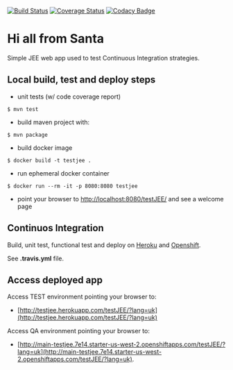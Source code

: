 [![Build Status](https://travis-ci.org/fsantagostinobietti/testJEE.svg?branch=master)](https://travis-ci.org/fsantagostinobietti/testJEE)  [![Coverage Status](https://coveralls.io/repos/github/fsantagostinobietti/testJEE/badge.svg?branch=master)](https://coveralls.io/github/fsantagostinobietti/testJEE?branch=master)  [![Codacy Badge](https://api.codacy.com/project/badge/Grade/418e2be13226431ba982b681e19a9223)](https://www.codacy.com/app/fabio-santagostinobietti/testJEE?utm_source=github.com&amp;utm_medium=referral&amp;utm_content=fsantagostinobietti/testJEE&amp;utm_campaign=Badge_Grade)

# Hi all from Santa

Simple JEE web app used to test Continuous Integration strategies. 

## Local build, test and deploy steps
* unit tests (w/ code coverage report)
```
$ mvn test
```
* build maven project with:
```
$ mvn package
```
* build docker image
```
$ docker build -t testjee .
```
* run ephemeral docker container
```
$ docker run --rm -it -p 8080:8080 testjee
```
* point your browser to [http://localhost:8080/testJEE/](http://localhost:8080/testJEE/) and see a welcome page

## Continuos Integration
Build, unit test, functional test and deploy on [Heroku](https://dashboard.heroku.com/apps/testjee) and [Openshift](https://console.starter-us-west-2.openshift.com/console/project/testjee/overview).

See **.travis.yml** file.


## Access deployed app

Access TEST environment pointing your browser to:
* [http://testjee.herokuapp.com/testJEE/?lang=uk](http://testjee.herokuapp.com/testJEE/?lang=uk)

Access QA environment pointing your browser to: 

* [http://main-testjee.7e14.starter-us-west-2.openshiftapps.com/testJEE/?lang=uk](http://main-testjee.7e14.starter-us-west-2.openshiftapps.com/testJEE/?lang=uk).
